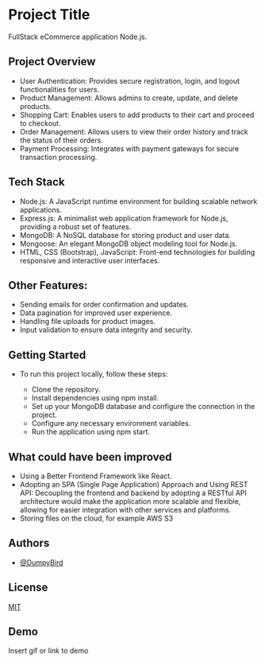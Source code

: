
# Project Title

FullStack eCommerce application Node.js. 

## Project Overview

- User Authentication: Provides secure registration, login, and logout functionalities for users.
- Product Management: Allows admins to create, update, and delete products.
- Shopping Cart: Enables users to add products to their cart and proceed to checkout.
- Order Management: Allows users to view their order history and track the status of their orders.
- Payment Processing: Integrates with payment gateways for secure transaction processing.

## Tech Stack
- Node.js: A JavaScript runtime environment for building scalable network applications.
- Express.js: A minimalist web application framework for Node.js, providing a robust set of features.
- MongoDB: A NoSQL database for storing product and user data.
- Mongoose: An elegant MongoDB object modeling tool for Node.js.
- HTML, CSS (Bootstrap), JavaScript: Front-end technologies for building responsive and interactive user interfaces.

## Other Features:
- Sending emails for order confirmation and updates.
- Data pagination for improved user experience.
- Handling file uploads for product images.
- Input validation to ensure data integrity and security.

## Getting Started
- To run this project locally, follow these steps:

    + Clone the repository.
    + Install dependencies using npm install.
    + Set up your MongoDB database and configure the connection in the project.
    + Configure any necessary environment variables.
    + Run the application using npm start.

## What could have been improved
- Using a Better Frontend Framework like React.
- Adopting an SPA (Single Page Application) Approach and Using REST API: Decoupling the frontend and backend by adopting a RESTful API architecture would make the application more scalable and flexible, allowing for easier integration with other services and platforms.
- Storing files on the cloud, for example AWS S3
 

## Authors

- [@DumpyBird](https://github.com/jameshnl232)


## License

[MIT](https://choosealicense.com/licenses/mit/)


## Demo

Insert gif or link to demo

